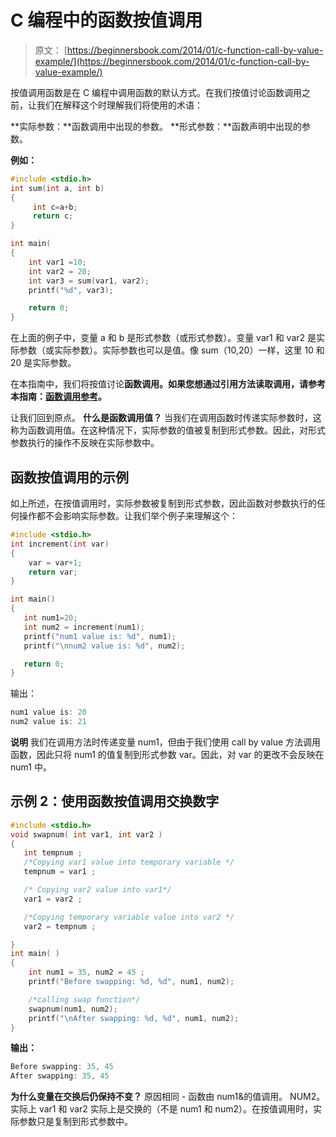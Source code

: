 # C 编程中的函数按值调用

> 原文： [https://beginnersbook.com/2014/01/c-function-call-by-value-example/](https://beginnersbook.com/2014/01/c-function-call-by-value-example/)

按值调用函数是在 C 编程中调用函数的默认方式。在我们按值讨论函数调用之前，让我们在解释这个时理解我们将使用的术语：

**实际参数：**函数调用中出现的参数。
**形式参数：**函数声明中出现的参数。

**例如：**

```c
#include <stdio.h>
int sum(int a, int b)
{
     int c=a+b;
     return c;
}

int main(
{
    int var1 =10;
    int var2 = 20;
    int var3 = sum(var1, var2);
    printf("%d", var3);

    return 0;
}
```

在上面的例子中，变量 a 和 b 是形式参数（或形式参数）。变量 var1 和 var2 是实际参数（或实际参数）。实际参数也可以是值。像 sum（10,20）一样，这里 10 和 20 是实际参数。

在本指南中，我们将按值讨论**函数调用。如果您想通过引用方法读取调用，请参考本指南：[函数调用参考](https://beginnersbook.com/2014/01/c-function-call-by-reference-example/)。**

让我们回到原点。
**什么是函数调用值？**
当我们在调用函数时传递实际参数时，这称为函数调用值。在这种情况下，实际参数的值被复制到形式参数。因此，对形式参数执行的操作不反映在实际参数中。

## 函数按值调用的示例

如上所述，在按值调用时，实际参数被复制到形式参数，因此函数对参数执行的任何操作都不会影响实际参数。让我们举个例子来理解这个：

```c
#include <stdio.h>
int increment(int var)
{
    var = var+1;
    return var;
}

int main()
{
   int num1=20;
   int num2 = increment(num1);
   printf("num1 value is: %d", num1);
   printf("\nnum2 value is: %d", num2);

   return 0;
}

```

输出：

```c
num1 value is: 20
num2 value is: 21
```

**说明**
我们在调用方法时传递变量 num1，但由于我们使用 call by value 方法调用函数，因此只将 num1 的值复制到形式参数 var。因此，对 var 的更改不会反映在 num1 中。

## 示例 2：使用函数按值调用交换数字

```c
#include <stdio.h>
void swapnum( int var1, int var2 )
{
   int tempnum ;
   /*Copying var1 value into temporary variable */
   tempnum = var1 ;

   /* Copying var2 value into var1*/
   var1 = var2 ;

   /*Copying temporary variable value into var2 */
   var2 = tempnum ;

}
int main( )
{
    int num1 = 35, num2 = 45 ;
    printf("Before swapping: %d, %d", num1, num2);

    /*calling swap function*/
    swapnum(num1, num2);
    printf("\nAfter swapping: %d, %d", num1, num2);
}

```

**输出：**

```c
Before swapping: 35, 45
After swapping: 35, 45
```

**为什么变量在交换后仍保持不变？**
原因相同 - 函数由 num1&amp;的值调用。 NUM2。实际上 var1 和 var2 实际上是交换的（不是 num1 和 num2）。在按值调用时，实际参数只是复制到形式参数中。